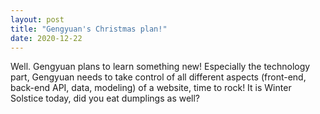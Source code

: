 ```yaml
---
layout: post
title: "Gengyuan's Christmas plan!"
date: 2020-12-22
---
```


Well. Gengyuan plans to learn something new! Especially the technology part, Gengyuan needs to take control of all different aspects (front-end, back-end API, data, modeling) of a website, time to rock! It is Winter Solstice today, did you eat dumplings as well?

